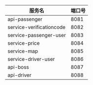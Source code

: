 服务名|端口号
--- | ---
api-passenger|8081
service-verificationcode|8082
service-passenger-user|8083
service-price|8084
service-map|8085
service-driver-user|8086
api-boss|8087
api-driver|8088